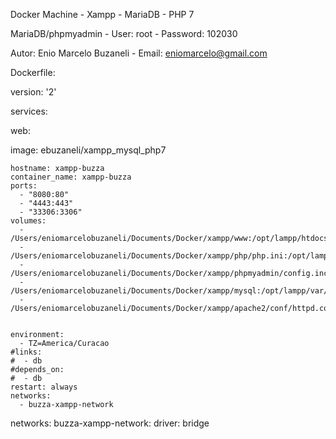 Docker Machine - Xampp - MariaDB - PHP 7

MariaDB/phpmyadmin - User: root - Password: 102030

Autor: Enio Marcelo Buzaneli - Email: eniomarcelo@gmail.com


Dockerfile:


version: '2'

services:

  web:

  image: ebuzaneli/xampp_mysql_php7
    
    hostname: xampp-buzza
    container_name: xampp-buzza
    ports: 
      - "8080:80" 
      - "4443:443" 
      - "33306:3306" 
    volumes:
      - /Users/eniomarcelobuzaneli/Documents/Docker/xampp/www:/opt/lampp/htdocs
      - /Users/eniomarcelobuzaneli/Documents/Docker/xampp/php/php.ini:/opt/lampp/etc/php.ini
      - /Users/eniomarcelobuzaneli/Documents/Docker/xampp/phpmyadmin/config.inc.php:/opt/lampp/phpmyadmin/config.inc.php
      - /Users/eniomarcelobuzaneli/Documents/Docker/xampp/mysql:/opt/lampp/var/mysql
      - /Users/eniomarcelobuzaneli/Documents/Docker/xampp/apache2/conf/httpd.conf:/opt/lampp/apache2/conf/httpd.conf
      
      
    environment:
      - TZ=America/Curacao
    #links:
    #  - db
    #depends_on:
    #  - db
    restart: always
    networks:
      - buzza-xampp-network
      
      
networks:
  buzza-xampp-network:
    driver: bridge
